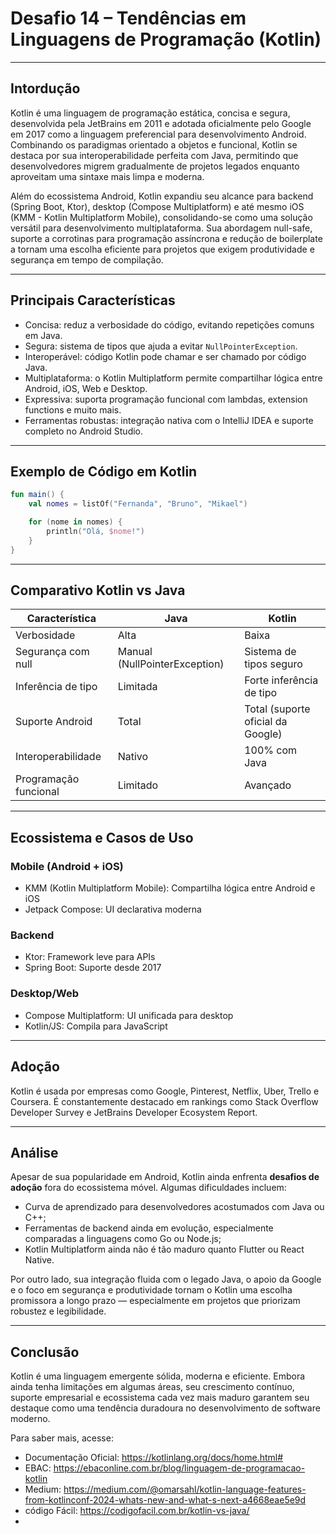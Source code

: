 
# Desafio 14 – Tendências em Linguagens de Programação (Kotlin)

---

## Intordução

Kotlin é uma linguagem de programação estática, concisa e segura, desenvolvida pela JetBrains em 2011 e adotada oficialmente pelo Google em 2017 como a linguagem preferencial para desenvolvimento Android. Combinando os paradigmas orientado a objetos e funcional, Kotlin se destaca por sua interoperabilidade perfeita com Java, permitindo que desenvolvedores migrem gradualmente de projetos legados enquanto aproveitam uma sintaxe mais limpa e moderna.

Além do ecossistema Android, Kotlin expandiu seu alcance para backend (Spring Boot, Ktor), desktop (Compose Multiplatform) e até mesmo iOS (KMM - Kotlin Multiplatform Mobile), consolidando-se como uma solução versátil para desenvolvimento multiplataforma. Sua abordagem null-safe, suporte a corrotinas para programação assíncrona e redução de boilerplate a tornam uma escolha eficiente para projetos que exigem produtividade e segurança em tempo de compilação.

---

## Principais Características

- Concisa: reduz a verbosidade do código, evitando repetições comuns em Java.
- Segura: sistema de tipos que ajuda a evitar `NullPointerException`.
- Interoperável: código Kotlin pode chamar e ser chamado por código Java.
- Multiplataforma: o Kotlin Multiplatform permite compartilhar lógica entre Android, iOS, Web e Desktop.
- Expressiva: suporta programação funcional com lambdas, extension functions e muito mais.
- Ferramentas robustas: integração nativa com o IntelliJ IDEA e suporte completo no Android Studio.

---

## Exemplo de Código em Kotlin

```kotlin
fun main() {
    val nomes = listOf("Fernanda", "Bruno", "Mikael")

    for (nome in nomes) {
        println("Olá, $nome!")
    }
}

```

---

## Comparativo Kotlin vs Java

| Característica         | Java                             | Kotlin                            |
|------------------------|----------------------------------|-----------------------------------|
| Verbosidade            | Alta                             | Baixa                             |
| Segurança com null     | Manual (NullPointerException)    | Sistema de tipos seguro           |
| Inferência de tipo     | Limitada                         | Forte inferência de tipo          |
| Suporte Android        | Total                            | Total (suporte oficial da Google) |
| Interoperabilidade     | Nativo                           | 100% com Java                     |
| Programação funcional  | Limitado                         | Avançado                          |

---

## Ecossistema e Casos de Uso

### Mobile (Android + iOS)
- KMM (Kotlin Multiplatform Mobile): Compartilha lógica entre Android e iOS
- Jetpack Compose: UI declarativa moderna

### Backend
- Ktor: Framework leve para APIs
- Spring Boot: Suporte  desde 2017

### Desktop/Web
- Compose Multiplatform: UI unificada para desktop
- Kotlin/JS: Compila para JavaScript

---

## Adoção

Kotlin é usada por empresas como Google, Pinterest, Netflix, Uber, Trello e Coursera. É constantemente destacado em rankings como Stack Overflow Developer Survey e JetBrains Developer Ecosystem Report.

---

## Análise

Apesar de sua popularidade em Android, Kotlin ainda enfrenta **desafios de adoção** fora do ecossistema móvel. Algumas dificuldades incluem:

- Curva de aprendizado para desenvolvedores acostumados com Java ou C++;
- Ferramentas de backend ainda em evolução, especialmente comparadas a linguagens como Go ou Node.js;
- Kotlin Multiplatform ainda não é tão maduro quanto Flutter ou React Native.

Por outro lado, sua integração fluida com o legado Java, o apoio da Google e o foco em segurança e produtividade tornam o Kotlin uma escolha promissora a longo prazo — especialmente em projetos que priorizam robustez e legibilidade.

---

## Conclusão

Kotlin é uma linguagem emergente sólida, moderna e eficiente. Embora ainda tenha limitações em algumas áreas, seu crescimento contínuo, suporte empresarial e ecossistema cada vez mais maduro garantem seu destaque como uma tendência duradoura no desenvolvimento de software moderno.

Para saber mais, acesse:
- Documentação Oficial: https://kotlinlang.org/docs/home.html#
- EBAC: https://ebaconline.com.br/blog/linguagem-de-programacao-kotlin
- Medium: https://medium.com/@omarsahl/kotlin-language-features-from-kotlinconf-2024-whats-new-and-what-s-next-a4668eae5e9d
- código Fácil: https://codigofacil.com.br/kotlin-vs-java/
- 

